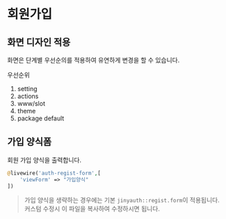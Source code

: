 # 회원가입

## 화면 디자인 적용
화면은 단계별 우선순의를 적용하여 유연하게 변경을 할 수 있습니다.

우선순위
1. setting
2. actions
3. www/slot
4. theme
5. package default


## 가입 양식폼
회원 가입 양식을 출력합니다.

```php
@livewire('auth-regist-form',[
    'viewForm' => "가입양식"
])
```
> 가입 양식을 생략하는 경우에는 기본 `jinyauth::regist.form`이 적용됩니다. 커스텀 수정시 이 파일을 복사하여 수정하시면 됩니다.
